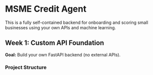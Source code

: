 # MSME Credit Agent

This is a fully self-contained backend for onboarding and scoring small businesses using your own APIs and machine learning.

## Week 1: Custom API Foundation

**Goal:** Build your own FastAPI backend (no external APIs).

### Project Structure
